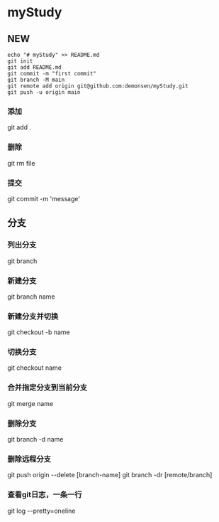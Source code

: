 # myStudy

## NEW
```
echo "# myStudy" >> README.md
git init
git add README.md
git commit -m "first commit"
git branch -M main
git remote add origin git@github.com:demonsen/myStudy.git
git push -u origin main
```

### 添加
git add .

### 删除
git rm file

### 提交
git commit -m 'message'


## 分支
### 列出分支
git branch

### 新建分支
git branch name
### 新建分支并切换
git checkout -b name

### 切换分支 
git checkout name

### 合并指定分支到当前分支
git merge name

### 删除分支
git branch -d name

### 删除远程分支

git push origin --delete [branch-name]
git branch -dr [remote/branch]














### 查看git日志，一条一行
git log --pretty=oneline

